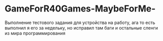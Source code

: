 # GameForR40Games-MaybeForMe-
Выполнение тестового задания для устройства на работу, ага то есть выполнил я его за недельку, но исправил там баги и остальные сленги из мира программирования
